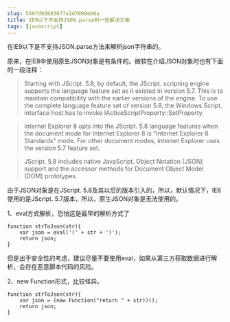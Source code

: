 ```yaml
---
slug: 5507d93893077a1d7099eb6a
title: IE9以下不支持JSON.parse的一些解决方案
tags: [javascript]
---
```


 在IE9以下是不支持JSON.parse方法来解析json字符串的。 

 原来，在IE8中使用原生JSON对象是有条件的。微软在介绍JSON对象时也有下面的一段注释：

> Starting with JScript. 5.8, by default, the JScript. scripting engine supports the language feature set as it existed in version 5.7. This is to maintain compatibility with the earlier versions of the engine. To use the complete language feature set of version 5.8, the Windows Script. interface host has to invoke IActiveScriptProperty::SetProperty. 

> Internet Explorer 8 opts into the JScript. 5.8 language features when the document mode for Internet Explorer 8 is "Internet Explorer 8 Standards" mode. For other document modes, Internet Explorer uses the version 5.7 feature set. 

> JScript. 5.8 includes native JavaScript. Object Notation (JSON) support and the accessor methods for Document Object Model (DOM) prototypes. 

 由于JSON对象是在JScript. 5.8及其以后的版本引入的，所以，默认情况下，IE8使用的是JScript. 5.7版本，所以，原生JSON对象是无法使用的。

 1、eval方式解析，恐怕这是最早的解析方式了

    function strToJson(str){ 
        var json = eval('(' + str + ')'); 
        return json; 
    } 

但是出于安全性的考虑，建议尽量不要使用eval，如果从第三方获取数据进行解析，会存在恶意脚本代码的风险。 

 2、new Function形式，比较怪异。

    function strToJson(str){ 
        var json = (new Function("return " + str))(); 
        return json; 
    } 



